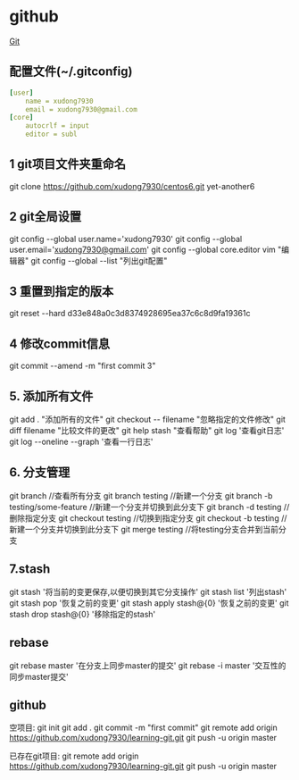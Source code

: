 github
======

[Git](https://git-scm.com)

## 配置文件(~/.gitconfig)
```yml
[user]
	name = xudong7930
	email = xudong7930@gmail.com
[core]
	autocrlf = input
	editor = subl
```



## 1 git项目文件夹重命名
git clone https://github.com/xudong7930/centos6.git yet-another6

## 2 git全局设置
git config --global user.name='xudong7930'
git config --global user.email='xudong7930@gmail.com'
git config --global core.editor vim  "编辑器"
git config --global --list "列出git配置"

## 3 重置到指定的版本
git reset --hard d33e848a0c3d8374928695ea37c6c8d9fa19361c

## 4 修改commit信息
git commit --amend -m "first commit 3"

## 5. 添加所有文件
git add .   "添加所有的文件"
git checkout -- filename "忽略指定的文件修改"
git diff filename "比较文件的更改"
git help stash "查看帮助"
git log '查看git日志'
git log --oneline --graph '查看一行日志'

## 6. 分支管理
git branch //查看所有分支
git branch testing //新建一个分支
git branch -b testing/some-feature //新建一个分支并切换到此分支下
git branch -d testing //删除指定分支
git checkout testing //切换到指定分支
git checkout -b testing //新建一个分支并切换到此分支下
git merge testing //将testing分支合并到当前分支

## 7.stash
git stash '将当前的变更保存,以便切换到其它分支操作'
git stash list '列出stash'
git stash pop '恢复之前的变更'
git stash apply stash@{0} '恢复之前的变更'
git stash drop stash@{0} '移除指定的stash'

## rebase
git rebase master '在分支上同步master的提交'
git rebase -i master '交互性的同步master提交'

## github
空项目:
git init
git add .
git commit -m "first commit"
git remote add origin https://github.com/xudong7930/learning-git.git
git push -u origin master

已存在git项目:
git remote add origin https://github.com/xudong7930/learning-git.git
git push -u origin master
